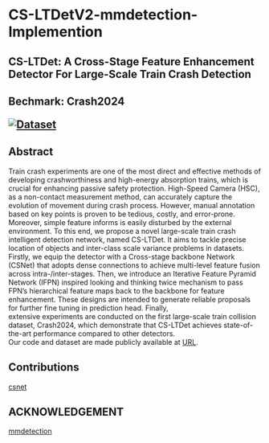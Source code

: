 # CS-LTDetV2-mmdetection-Implemention
<h2>
CS-LTDet: A Cross-Stage Feature Enhancement Detector For Large-Scale Train Crash Detection

<h2>
Bechmark: Crash2024

[![Dataset](https://img.shields.io/badge/GoogleDrive-Dataset-red)](https://drive.google.com/drive/folders/1BIhFc9dxOTIkJqC9OWZYQ1mbckGdIjrG?usp=drive_link)
<h2>


## Abstract 
Train crash experiments are one of the most direct and effective methods of developing crashworthiness and high-energy absorption trains, which is crucial for enhancing passive safety protection. High-Speed Camera (HSC), as a non-contact measurement method, can accurately capture the evolution of movement during crash process. However, manual annotation based on key points is proven to be tedious, costly, and error-prone. Moreover, simple feature informs is easily disturbed by the external environment. To this end, we propose a novel large-scale train crash intelligent detection network, named CS-LTDet. It aims to tackle precise location of objects and inter-class scale variance problems in datasets. Firstly, we equip the detector with a Cross-stage backbone Network (CSNet) that adopts dense connections to achieve multi-level feature fusion across intra-/inter-stages. Then, we introduce an Iterative Feature Pyramid Network (IFPN) inspired looking and thinking twice mechanism to pass FPN’s hierarchical feature maps back to the backbone for feature enhancement. These designs are intended to generate reliable proposals for further fine tuning in prediction head. Finally,  
extensive experiments are conducted on the first large-scale train collision dataset, Crash2024, which demonstrate that CS-LTDet achieves state-of-the-art performance compared to other detectors.  
Our code and dataset are made publicly available at [URL](https://github.com/YanJieWen/CS-LTDetV2-mmdet). 

## Contributions
[csnet](csnet.py)

## ACKNOWLEDGEMENT
[mmdetection](https://github.com/open-mmlab/mmdetection)
